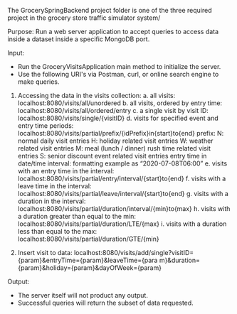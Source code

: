The GrocerySpringBackend project folder is one of the three required
project in the grocery store traffic simulator system/

Purpose: Run a web server application to accept queries to access
data inside a dataset inside a specific MongoDB port.

Input:
 - Run the GroceryVisitsApplication main method to initialize the server.
 - Use the following URI's via Postman, curl, or online search engine to make queries.

1. Accessing the data in the visits collection:
    a. all visits: localhost:8080/visits/all/unordered
    b. all visits, ordered by entry time: localhost:8080/visits/all/ordered/entry
    c. a single visit by visit ID: localhost:8080/visits/single/{visitID}
    d. visits for specified event and entry time periods: localhost:8080/visits/partial/prefix/{idPrefix}in{start}to{end}
        prefix: N: normal daily visit entries
        H: holiday related visit entries
        W: weather related visit entries
        M: meal (lunch / dinner) rush time related visit entries
        S: senior discount event related visit entries
        entry time in date/time interval: formatting example as “2020-07-08T06:00”
    e. visits with an entry time in the interval: localhost:8080/visits/partial/entry/interval/{start}to{end}
    f. visits with a leave time in the interval: localhost:8080/visits/partial/leave/interval/{start}to{end}
    g. visits with a duration in the interval: localhost:8080/visits/partial/duration/interval/{min}to{max}
    h. visits with a duration greater than equal to the min: localhost:8080/visits/partial/duration/LTE/{max}
    i. visits with a duration less than equal to the max: localhost:8080/visits/partial/duration/GTE/{min}
    
2. Insert visit to data:
    localhost:8080/visits/add/single?visitID={param}&entryTime={param}&leaveTime={para
    m}&duration={param}&holiday={param}&dayOfWeek={param}
    
Output:
 - The server itself will not product any output.
 - Successful queries will return the subset of data requested.